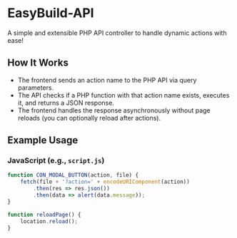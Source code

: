 # EasyBuild-API
A simple and extensible PHP API controller to handle dynamic actions with ease!

## How It Works

- The frontend sends an action name to the PHP API via query parameters.
- The API checks if a PHP function with that action name exists, executes it, and returns a JSON response.
- The frontend handles the response asynchronously without page reloads (you can optionally reload after actions).

## Example Usage

### JavaScript (e.g., `script.js`)

```js
function CON_MODAL_BUTTON(action, file) {
    fetch(file + '?action=' + encodeURIComponent(action))
        .then(res => res.json())
        .then(data => alert(data.message));
}

function reloadPage() {
    location.reload();
}
